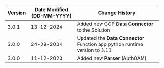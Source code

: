 | **Version** | **Date Modified (DD-MM-YYYY)** | **Change History**                                     |
|-------------|--------------------------------|--------------------------------------------------------|
| 3.0.1       | 13-12-2024                     | Added new CCP **Data Connector** to the Solution             |
| 3.0.0       | 24-08-2024                     | Updated the **Data Connector** Function app python runtime version to 3.11             |
| 3.0.0       | 11-12-2023                     | Added new **Parser** (Auth0AM)                         | 


